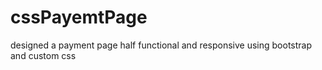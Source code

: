 ﻿# cssPayemtPage

designed a payment page half functional and responsive
using bootstrap and custom css
